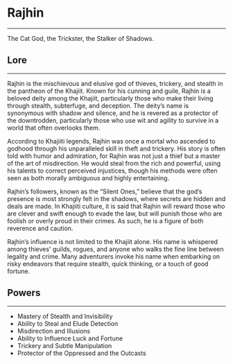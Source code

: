 # Rajhin

---

The Cat God, the Trickster, the Stalker of Shadows.

## Lore

---

Rajhin is the mischievous and elusive god of thieves, trickery, and stealth in the pantheon of the Khajiit. Known for his cunning and guile, Rajhin is a beloved deity among the Khajiit, particularly those who make their living through stealth, subterfuge, and deception. The deity’s name is synonymous with shadow and silence, and he is revered as a protector of the downtrodden, particularly those who use wit and agility to survive in a world that often overlooks them.

According to Khajiiti legends, Rajhin was once a mortal who ascended to godhood through his unparalleled skill in theft and trickery. His story is often told with humor and admiration, for Rajhin was not just a thief but a master of the art of misdirection. He would steal from the rich and powerful, using his talents to correct perceived injustices, though his methods were often seen as both morally ambiguous and highly entertaining.

Rajhin’s followers, known as the “Silent Ones,” believe that the god’s presence is most strongly felt in the shadows, where secrets are hidden and deals are made. In Khajiiti culture, it is said that Rajhin will reward those who are clever and swift enough to evade the law, but will punish those who are foolish or overly proud in their crimes. As such, he is a figure of both reverence and caution.

Rajhin’s influence is not limited to the Khajiit alone. His name is whispered among thieves' guilds, rogues, and anyone who walks the fine line between legality and crime. Many adventurers invoke his name when embarking on risky endeavors that require stealth, quick thinking, or a touch of good fortune.

## Powers

---

- Mastery of Stealth and Invisibility
- Ability to Steal and Elude Detection
- Misdirection and Illusions
- Ability to Influence Luck and Fortune
- Trickery and Subtle Manipulation
- Protector of the Oppressed and the Outcasts
